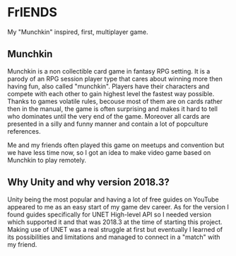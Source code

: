 # FrIENDS
 My "Munchkin" inspired, first, multiplayer game.

## Munchkin
 Munchkin is a non collectible card game in fantasy RPG setting. It is a parody of an RPG session player type that cares about winning more then having fun, also called "munchkin". 
 Players have their characters and compete with each other to gain highest level the fastest way possible. Thanks to games volatile rules, becouse most of them are on cards rather then in the manual, the game is often surprising and makes it hard to tell who dominates until the very end of the game. Moreover all cards are presented in a silly and funny manner and contain a lot of popculture references.
 
 Me and my friends often played this game on meetups and convention but we have less time now, so I got an idea to make video game based on Munchkin to play remotely.

## Why Unity and why version 2018.3?

 Unity being the most popular and having a lot of free guides on YouTube appeared to me as an easy start of my game dev career.
 As for the version I found guides specifically for UNET High-level API so I needed version which supported it and that was 2018.3 at the time of starting this project.
 Making use of UNET was a real struggle at first but eventually I learned of its possibilities and limitations and managed to connect in a "match" with my friend.
